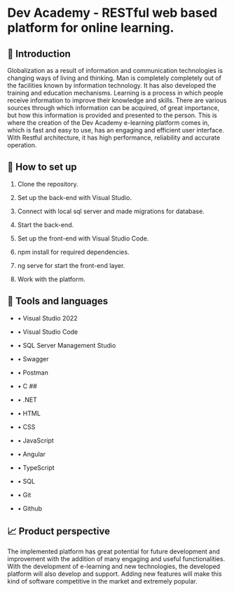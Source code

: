 # Dev Academy - RESTful web based platform for online learning.

## :page_facing_up: Introduction
Globalization as a result of information and communication technologies is changing ways of living and thinking. Man is completely completely out of the facilities known by information technology. It has also developed the training and education mechanisms. Learning is a process in which people receive information to improve their knowledge and skills. There are various sources through which information can be acquired, of great importance, but how this information is provided and presented to the person. This is where the creation of the Dev Academy e-learning platform comes in, which is fast and easy to use, has an engaging and efficient user interface. With Restful architecture, it has high performance, reliability and accurate operation.

## :electric_plug: How to set up
1. Clone the repository.
2. Set up the back-end with Visual Studio.
3. Connect with local sql server and made migrations for database.
4. Start the back-end.

5. Set up the front-end with Visual Studio Code.
6. npm install for required dependencies.
7. ng serve for start the front-end layer.

8. Work with the platform.

## :wrench: Tools and languages
* • Visual Studio 2022
* • Visual Studio Code
* • SQL Server Management Studio 
* • Swagger
* • Postman

* • C ##
* • .NET
* • HTML
* • CSS
* • JavaScript
* • Angular
* • TypeScript
* • SQL

* • Git
* • Github

## :chart_with_upwards_trend: Product perspective
The implemented platform has great potential for future development and improvement with the addition of many engaging and useful functionalities. With the development of e-learning and new technologies, the developed platform will also develop and support. Adding new features will make this kind of software competitive in the market and extremely popular.
